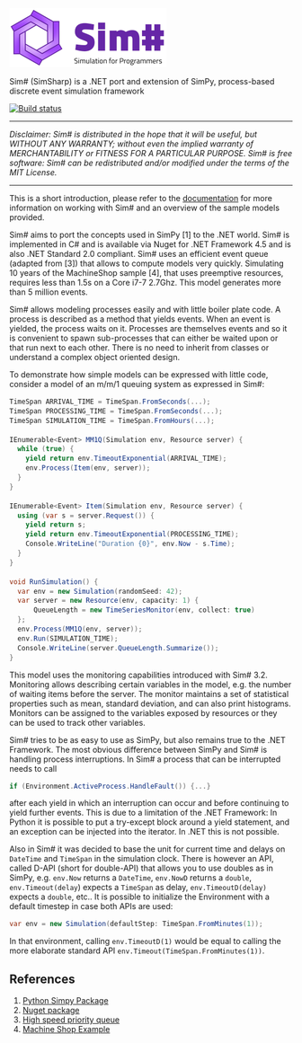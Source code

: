 ![SimSharp Logo](docs/SimSharp_s.png)

Sim# (SimSharp) is a .NET port and extension of SimPy, process-based discrete event simulation framework

[![Build status](https://ci.appveyor.com/api/projects/status/hyn83qegeiga81o2/branch/master?svg=true)](https://ci.appveyor.com/project/abeham/simsharp/branch/master)

---

*Disclaimer: Sim# is distributed in the hope that it will be useful, but WITHOUT ANY WARRANTY; without even the implied warranty of MERCHANTABILITY or FITNESS FOR A PARTICULAR PURPOSE. Sim# is free software: Sim# can be redistributed and/or modified under the terms of the MIT License.*

---

This is a short introduction, please refer to the [documentation](docs/README.md) for more information on working with Sim# and an overview of the sample models provided.

Sim# aims to port the concepts used in SimPy [1] to the .NET world. Sim# is implemented in C# and is available via Nuget for .NET Framework 4.5 and is also .NET Standard 2.0 compliant. Sim# uses an efficient event queue (adapted from [3]) that allows to compute models very quickly. Simulating 10 years of the MachineShop sample [4], that uses preemptive resources, requires less than 1.5s on a Core i7-7 2.7Ghz. This model generates more than 5 million events.

Sim# allows modeling processes easily and with little boiler plate code. A process is described as a method that yields events. When an event is yielded, the process waits on it. Processes are themselves events and so it is convenient to spawn sub-processes that can either be waited upon or that run next to each other. There is no need to inherit from classes or understand a complex object oriented design.

To demonstrate how simple models can be expressed with little code, consider a model of an m/m/1 queuing system as expressed in Sim#:

```csharp
TimeSpan ARRIVAL_TIME = TimeSpan.FromSeconds(...);
TimeSpan PROCESSING_TIME = TimeSpan.FromSeconds(...);
TimeSpan SIMULATION_TIME = TimeSpan.FromHours(...);

IEnumerable<Event> MM1Q(Simulation env, Resource server) {
  while (true) {
    yield return env.TimeoutExponential(ARRIVAL_TIME);
    env.Process(Item(env, server));
  }
}

IEnumerable<Event> Item(Simulation env, Resource server) {
  using (var s = server.Request()) {
    yield return s;
    yield return env.TimeoutExponential(PROCESSING_TIME);
    Console.WriteLine("Duration {0}", env.Now - s.Time);
  }
}

void RunSimulation() {
  var env = new Simulation(randomSeed: 42);
  var server = new Resource(env, capacity: 1) {
      QueueLength = new TimeSeriesMonitor(env, collect: true)
  };
  env.Process(MM1Q(env, server));
  env.Run(SIMULATION_TIME);
  Console.WriteLine(server.QueueLength.Summarize());
}
```

This model uses the monitoring capabilities introduced with Sim# 3.2. Monitoring allows describing certain variables in the model, e.g. the number of waiting items before the server. The monitor maintains a set of statistical properties such as mean, standard deviation, and can also print histograms. Monitors can be assigned to the variables exposed by resources or they can be used to track other variables.

Sim# tries to be as easy to use as SimPy, but also remains true to the .NET Framework. The most obvious difference between SimPy and Sim# is handling process interruptions. In Sim# a process that can be interrupted needs to call

  ```csharp
if (Environment.ActiveProcess.HandleFault()) {...}
  ```

after each yield in which an interruption can occur and before continuing to yield further events. This is due to a limitation of the .NET Framework: In Python it is possible to put a try-except block around a yield statement, and an exception can be injected into the iterator. In .NET this is not possible.

Also in Sim# it was decided to base the unit for current time and delays on `DateTime` and `TimeSpan` in the simulation clock. There is however an API, called D-API (short for double-API) that allows you to use doubles as in SimPy, e.g. `env.Now` returns a `DateTime`, `env.NowD` returns a `double`, `env.Timeout(delay`) expects a `TimeSpan` as delay, `env.TimeoutD(delay)` expects a `double`, etc.. It is possible to initialize the Environment with a default timestep in case both APIs are used:

  ```csharp
var env = new Simulation(defaultStep: TimeSpan.FromMinutes(1));
  ```

In that environment, calling `env.TimeoutD(1)` would be equal to calling the more elaborate standard API `env.Timeout(TimeSpan.FromMinutes(1))`.

## References

1. [Python Simpy Package](https://pypi.python.org/pypi/simpy)
2. [Nuget package](https://www.nuget.org/packages/SimSharp/)
3. [High speed priority queue](https://github.com/BlueRaja/High-Speed-Priority-Queue-for-C-Sharp)
4. [Machine Shop Example](src/Samples/MachineShop.cs)
